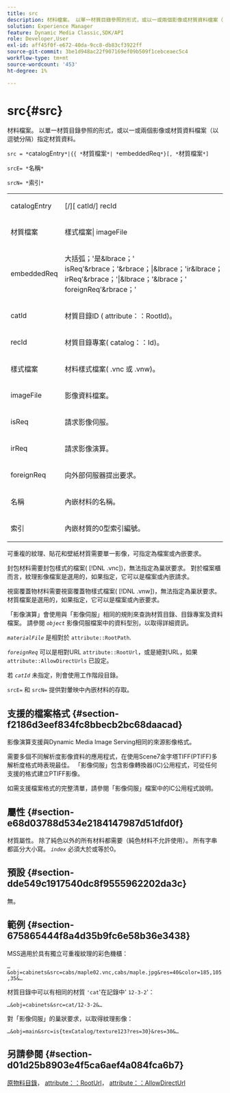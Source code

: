 ```yaml
---
title: src
description: 材料檔案。 以單一材質目錄參照的形式，或以一或兩個影像或材質資料檔案（以逗號分隔）指定材質資料。
solution: Experience Manager
feature: Dynamic Media Classic,SDK/API
role: Developer,User
exl-id: aff45f0f-e672-40da-9cc8-db83cf3922ff
source-git-commit: 3be1d948ac22f907169ef09b509f1cebceaec5c4
workflow-type: tm+mt
source-wordcount: '453'
ht-degree: 1%

---
```


# src{#src}

材料檔案。 以單一材質目錄參照的形式，或以一或兩個影像或材質資料檔案（以逗號分隔）指定材質資料。

`src = *`catalogEntry`*|{{ *`材質檔案`*| *`embeddedReq`*}[, *`材質檔案`*]`

`srcE= *`名稱`*`

`srcN= *`索引`*`

<table id="simpletable_A64C4F084C0A4DDCA45A921D4BD7AAEA"> 
 <tr class="strow"> 
  <td class="stentry"> <p><span class="varname"> catalogEntry</span> </p></td> 
  <td class="stentry"> <p><span class="codeph">[/][<span class="varname"> catId</span>/]<span class="varname"> recId</span></span> </p></td> 
 </tr> 
 <tr class="strow"> 
  <td class="stentry"> <span class="varname"> 材質檔案</span> </td> 
  <td class="stentry"> <p><span class="codeph"> <span class="varname"> 樣式檔案</span>|<span class="varname"> imageFile</span></span> </p> </td> 
 </tr> 
 <tr class="strow"> 
  <td class="stentry"> <p><span class="varname"> embeddedReq</span> </p> </td> 
  <td class="stentry"> <p><span class="codeph">大括弧；'是&amp;lbrace；'<span class="varname"> isReq</span>'&amp;rbrace；'&amp;rbrace；|&amp;lbrace；'ir&amp;lbrace；'<span class="varname"> irReq</span>'&amp;rbrace；'|&amp;lbrace；'&amp;lbrace；'<span class="varname"> foreignReq</span>'&amp;rbrace；'</span> </p></td> 
 </tr> 
 <tr class="strow"> 
  <td class="stentry"> <p><span class="varname"> catId</span> </p></td> 
  <td class="stentry"> <p>材質目錄ID (<span class="codeph"> attribute：：RootId</span>)。 </p></td> 
 </tr> 
 <tr class="strow"> 
  <td class="stentry"> <p><span class="varname"> recId</span> </p></td> 
  <td class="stentry"> <p>材質目錄專案(<span class="codeph"> catalog：：Id</span>)。 </p></td> 
 </tr> 
 <tr class="strow"> 
  <td class="stentry"> <p><span class="varname"> 樣式檔案</span> </p></td> 
  <td class="stentry"> <p>材料樣式檔案(<span class="filepath"> .vnc</span> 或 <span class="filepath"> .vnw</span>)。 </p></td> 
 </tr> 
 <tr class="strow"> 
  <td class="stentry"> <p><span class="varname"> imageFile</span> </p></td> 
  <td class="stentry"> <p>影像資料檔案。 </p></td> 
 </tr> 
 <tr class="strow"> 
  <td class="stentry"> <p><span class="varname"> isReq</span> </p></td> 
  <td class="stentry"> <p>請求影像伺服。 </p></td> 
 </tr> 
 <tr class="strow"> 
  <td class="stentry"> <p><span class="varname"> irReq</span> </p></td> 
  <td class="stentry"> <p>請求影像演算。 </p></td> 
 </tr> 
 <tr class="strow"> 
  <td class="stentry"> <p><span class="varname"> foreignReq</span> </p></td> 
  <td class="stentry"> <p>向外部伺服器提出要求。 </p></td> 
 </tr> 
 <tr class="strow"> 
  <td class="stentry"> <p><span class="varname"> 名稱</span> </p></td> 
  <td class="stentry"> <p>內嵌材料的名稱。 </p></td> 
 </tr> 
 <tr class="strow"> 
  <td class="stentry"> <p><span class="varname"> 索引</span> </p></td> 
  <td class="stentry"> <p>內嵌材質的0型索引編號。 </p></td> 
 </tr> 
</table>

可重複的紋理、貼花和壁紙材質需要單一影像，可指定為檔案或內嵌要求。

封包材料需要封包樣式的檔案( [!DNL .vnc])，無法指定為巢狀要求。 對於檔案櫃而言，紋理影像檔案是選用的，如果指定，它可以是檔案或內嵌請求。

視窗覆蓋物材料需要視窗覆蓋物樣式檔案( [!DNL .vnw])，無法指定為巢狀要求。 材質檔案是選用的，如果指定，它可以是檔案或內嵌要求。

「影像演算」會使用與「影像伺服」相同的規則來查詢材質目錄、目錄專案及資料檔案。 請參閱 *`object`* 影像伺服檔案中的資料型別，以取得詳細資訊。

*`materialFile`* 是相對於 `attribute::RootPath`.

*`foreignReq`* 可以是相對URL `attribute::RootUrl`，或是絕對URL，如果 `attribute::AllowDirectUrls` 已設定。

若 *`catId`* 未指定，則會使用工作階段目錄。

`srcE=` 和 `srcN=` 提供對暈映中內嵌材料的存取。

## 支援的檔案格式 {#section-f2186d3eef834fc8bbecb2bc68daacad}

影像演算支援與Dynamic Media Image Serving相同的來源影像格式。

需要多個不同解析度影像資料的應用程式，在使用Scene7金字塔TIFF(PTIFF)多解析度格式時表現最佳。 「影像伺服」包含影像轉換器(IC)公用程式，可從任何支援的格式建立PTIFF影像。

如需支援檔案格式的完整清單，請參閱「影像伺服」檔案中的IC公用程式說明。

## 屬性 {#section-e68d03788d534e2184147987d51dfd0f}

材質屬性。 除了純色以外的所有材料都需要（純色材料不允許使用）。 所有字串都區分大小寫。 *`index`* 必須大於或等於0。

## 預設 {#section-dde549c1917540dc8f9555962202da3c}

無。

## 範例 {#section-675865444f8a4d35b9fc6e58b36e3438}

MSS適用於具有獨立可重複紋理的彩色機櫃：

`…&obj=cabinets&src=cabs/maple02.vnc,cabs/maple.jpg&res=40&color=185,105,35&…`

材質目錄中可以有相同的材質 `'cat`&#39;在記錄中&#39; `12-3-2`&#39;：

`…&obj=cabinets&src=cat/12-3-2&…`

對「影像伺服」的巢狀要求，以取得紋理影像：

`…&obj=main&src=is{texCatalog/texture123?res=30}&res=30&…`

## 另請參閱 {#section-d01d25b8903e4f5ca6aef4a084fca6b7}

[原物料目錄](../../../../../ir-api/http-protocol/image-rendering-api-ref/c-ir-http-protocol-ref/c-ir-http-protocol-syntax-and-features/c-ir-http-material-catalogs/c-ir-http-material-catalogs.md#concept-772742c1688f420a88a56f5136ad1db2)， [attribute：：RootUrl](../../../../../ir-api/material-cat/image-rendering-api-ref/c-ir-material-catalog/c-ir-attributes-reference/r-ir-rooturl.md#reference-b8d706a573814802bd6794223cc78402)， [attribute：：AllowDirectUrl](../../../../../ir-api/material-cat/image-rendering-api-ref/c-ir-material-catalog/c-ir-attributes-reference/r-ir-allowdirecturls.md#reference-02000c0f3c494292bad8425d06268882)
